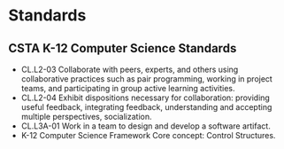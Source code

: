 # Standards

## CSTA K-12 Computer Science Standards

* CL.L2-03 Collaborate with peers, experts, and others using collaborative practices such as pair programming, working in project teams, and participating in group active learning activities.
* CL.L2-04 Exhibit dispositions necessary for collaboration: providing useful feedback, integrating feedback, understanding and accepting multiple perspectives, socialization.   
* CL.L3A-01 Work in a team to design and develop a software artifact.
* K-12 Computer Science Framework Core concept: Control Structures.